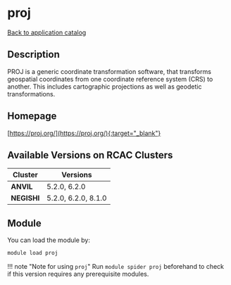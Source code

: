 # proj

[Back to application catalog](../app_catalog.md)

## Description

PROJ is a generic coordinate transformation software, that transforms geospatial coordinates from one coordinate reference system (CRS) to another. This includes cartographic projections as well as geodetic transformations.

## Homepage

[https://proj.org/](https://proj.org/){:target="_blank"}

## Available Versions on RCAC Clusters

|Cluster|Versions|
|---|---|
**ANVIL**|5.2.0, 6.2.0
**NEGISHI**|5.2.0, 6.2.0, 8.1.0

## Module

You can load the module by:

```bash
module load proj
```

!!! note "Note for using `proj`"
    Run `module spider proj` beforehand to check if this version requires any prerequisite modules.
